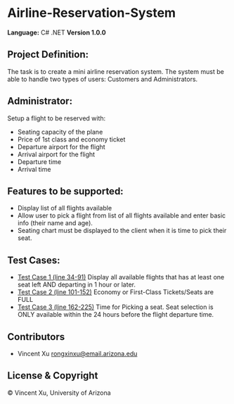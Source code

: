 # Airline-Reservation-System
**Language:** C# .NET
**Version 1.0.0**

## Project Definition:
The task is to create a mini airline reservation system. The system must be able to handle two types of users: Customers and Administrators.

## Administrator:
Setup a flight to be reserved with:
- Seating capacity of the plane
- Price of 1st class and economy ticket
- Departure airport for the flight
- Arrival airport for the flight
- Departure time
- Arrival time

## Features to be supported:
- Display list of all flights available
- Allow user to pick a flight from list of all flights available and enter basic info (their name and age).
- Seating chart must be displayed to the client when it is time to pick their seat.

## Test Cases:
* [Test Case 1 (line 34-91)](AirlineReservationSystem/Program.cs) Display all available flights that has at least one seat left AND departing in 1 hour or later. 
* [Test Case 2 (line 101-152)](AirlineReservationSystem/Program.cs) Economy or First-Class Tickets/Seats are FULL
* [Test Case 3 (line 162-225)](AirlineReservationSystem/Program.cs) Time for Picking a seat. Seat selection is ONLY available within the 24 hours before the flight departure time.

## Contributors
- Vincent Xu <rongxinxu@email.arizona.edu>

## License & Copyright
&copy; Vincent Xu, University of Arizona

